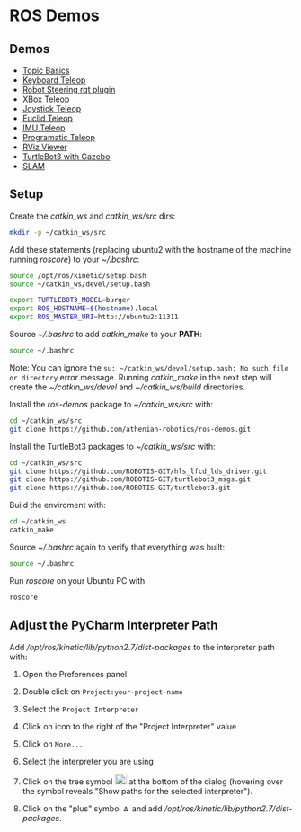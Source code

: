 # ROS Demos

## Demos

* [Topic Basics](topic_basics/)
* [Keyboard Teleop](docs/keyboard_teleop.md)
* [Robot Steering rqt plugin](docs/robot_steering.md)
* [XBox Teleop](xbox_teleop/)
* [Joystick Teleop](docs/joystick_teleop.md)
* [Euclid Teleop](euclid_teleop/)
* [IMU Teleop](imu_teleop/)
* [Programatic Teleop](program_teleop/)
* [RViz Viewer](docs/rviz.md)
* [TurtleBot3 with Gazebo](docs/gazebo_demo.md)
* [SLAM](docs/slam.md)


## Setup

Create the *catkin_ws* and *catkin_ws/src* dirs:
```bash
mkdir -p ~/catkin_ws/src
```

Add these statements (replacing ubuntu2 with
the hostname of the machine running *roscore*) to your *~/.bashrc*:

```bash
source /opt/ros/kinetic/setup.bash
source ~/catkin_ws/devel/setup.bash

export TURTLEBOT3_MODEL=burger
export ROS_HOSTNAME=$(hostname).local
export ROS_MASTER_URI=http://ubuntu2:11311
```

Source *~/.bashrc* to add *catkin_make* to your **PATH**:
```bash
source ~/.bashrc
```

Note: You can ignore the ``su: ~/catkin_ws/devel/setup.bash: No such file or directory`` error message.
Running *catkin_make* in the next step will create the *~/catkin_ws/devel* and *~/catkin_ws/build* directories.

Install the *ros-demos* package to *~/catkin_ws/src* with:

```bash
cd ~/catkin_ws/src
git clone https://github.com/athenian-robotics/ros-demos.git
```

Install the TurtleBot3 packages to *~/catkin_ws/src* with:

```bash
cd ~/catkin_ws/src
git clone https://github.com/ROBOTIS-GIT/hls_lfcd_lds_driver.git
git clone https://github.com/ROBOTIS-GIT/turtlebot3_msgs.git
git clone https://github.com/ROBOTIS-GIT/turtlebot3.git
```

Build the enviroment with:
```bash
cd ~/catkin_ws
catkin_make
```

Source *~/.bashrc* again to verify that everything was built:
```bash
source ~/.bashrc
```

Run *roscore* on your Ubuntu PC with:
```bash
roscore
```

## Adjust the PyCharm Interpreter Path

Add */opt/ros/kinetic/lib/python2.7/dist-packages* to the 
interpreter path with:

1) Open the Preferences panel 

2) Double click on `Project:your-project-name`

3) Select the `Project Interpreter`  

4) Click on icon to the right of the "Project Interpreter" value

5) Click on `More...`
 
6) Select the interpreter you are using 

7) Click on the tree symbol <img title="Show paths for the selected interpreter" src="https://www.jetbrains.com/help/img/idea/2016.3/icon_show_paths.png" width="21" height="19"> at the bottom of the dialog (hovering over the symbol reveals "Show paths for the selected interpreter").

8) Click on the "plus" symbol <img title="Add ⌘N" src="https://www.jetbrains.com/help/img/idea/2016.3/new.png" width="12" height="12"> and add */opt/ros/kinetic/lib/python2.7/dist-packages*.

